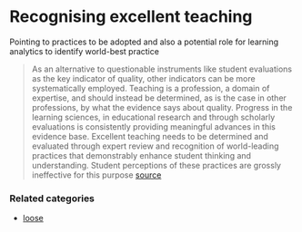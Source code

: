 # Recognising excellent teaching

Pointing to practices to be adopted and also a potential role for learning analytics to identify world-best practice

> As an alternative to questionable instruments like student evaluations as the key indicator of quality, other indicators can be more systematically employed. Teaching is a profession, a domain of expertise, and should instead be determined, as is the case in other professions, by what the evidence says about quality. Progress in the learning sciences, in educational research and through scholarly evaluations is consistently providing meaningful advances in this evidence base. Excellent teaching needs to be determined and evaluated through expert review and recognition of world-leading practices that demonstrably enhance student thinking and understanding. Student perceptions of these practices are grossly ineffective for this purpose [source](https://www.campusreview.com.au/2017/03/opinion-is-it-time-to-retire-student-experience-surveys-in-universities/)

### Related categories

- [loose](../loose)

